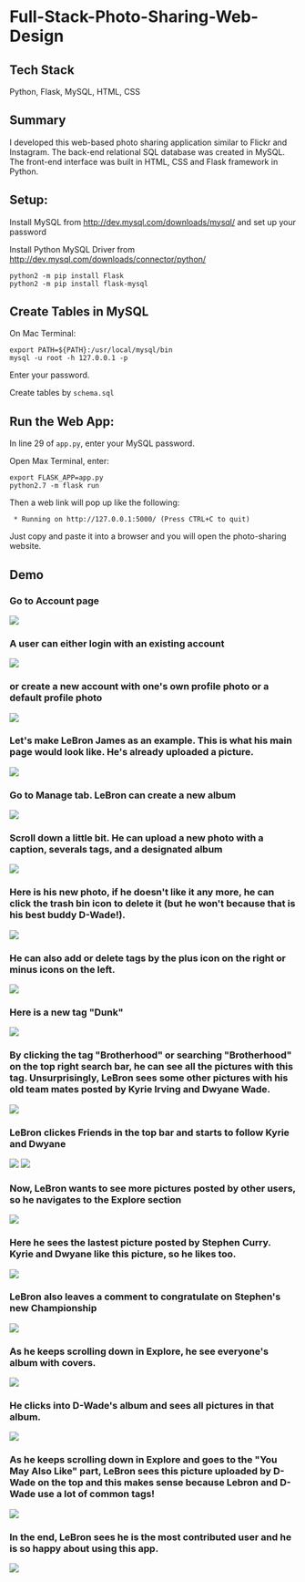 # Full-Stack-Photo-Sharing-Web-Design

## Tech Stack
Python, Flask, MySQL, HTML, CSS

## Summary
I developed this web-based photo sharing application similar to Flickr and Instagram. The back-end relational SQL database was created in MySQL. The front-end interface was built in HTML, CSS and Flask framework in Python.

## Setup:
Install MySQL from http://dev.mysql.com/downloads/mysql/ and set up your password

Install Python MySQL Driver from http://dev.mysql.com/downloads/connector/python/ 
```
python2 -m pip install Flask
python2 -m pip install flask-mysql
```

## Create Tables in MySQL 
On Mac Terminal:
```
export PATH=${PATH}:/usr/local/mysql/bin
mysql -u root -h 127.0.0.1 -p
```
Enter your password.

Create tables by `schema.sql`

## Run the Web App:
In line 29 of `app.py`, enter your MySQL password. 

Open Max Terminal, enter:
```
export FLASK_APP=app.py
python2.7 -m flask run
```
Then a web link will pop up like the following: 
```
 * Running on http://127.0.0.1:5000/ (Press CTRL+C to quit)
 ```
Just copy and paste it into a browser and you will open the photo-sharing website.

## Demo

### Go to Account page
<img src="https://github.com/ziranmin/Full-Stack-Photo-Sharing-Web-Design/blob/main/demo_screenshots/1.png"/>

### A user can either login with an existing account
<img src="https://github.com/ziranmin/Full-Stack-Photo-Sharing-Web-Design/blob/main/demo_screenshots/2.png"/>

### or create a new account with one's own profile photo or a default profile photo
<img src="https://github.com/ziranmin/Full-Stack-Photo-Sharing-Web-Design/blob/main/demo_screenshots/3.png"/>

### Let's make LeBron James as an example. This is what his main page would look like. He's already uploaded a picture.
<img src="https://github.com/ziranmin/Full-Stack-Photo-Sharing-Web-Design/blob/main/demo_screenshots/4.png"/>

### Go to Manage tab. LeBron can create a new album
<img src="https://github.com/ziranmin/Full-Stack-Photo-Sharing-Web-Design/blob/main/demo_screenshots/5.png"/>

### Scroll down a little bit. He can upload a new photo with a caption, severals tags, and a designated album
<img src="https://github.com/ziranmin/Full-Stack-Photo-Sharing-Web-Design/blob/main/demo_screenshots/6.png"/>

### Here is his new photo, if he doesn't like it any more, he can click the trash bin icon to delete it (but he won't because that is his best buddy D-Wade!).
<img src="https://github.com/ziranmin/Full-Stack-Photo-Sharing-Web-Design/blob/main/demo_screenshots/7.png"/>

### He can also add or delete tags by the plus icon on the right or minus icons on the left.
<img src="https://github.com/ziranmin/Full-Stack-Photo-Sharing-Web-Design/blob/main/demo_screenshots/8.png"/>

### Here is a new tag "Dunk"
<img src="https://github.com/ziranmin/Full-Stack-Photo-Sharing-Web-Design/blob/main/demo_screenshots/9.png"/>

### By clicking the tag "Brotherhood" or searching "Brotherhood" on the top right search bar, he can see all the pictures with this tag. Unsurprisingly, LeBron sees some other pictures with his old team mates posted by Kyrie Irving and Dwyane Wade.
<img src="https://github.com/ziranmin/Full-Stack-Photo-Sharing-Web-Design/blob/main/demo_screenshots/10.png"/>

### LeBron clickes Friends in the top bar and starts to follow Kyrie and Dwyane
<img src="https://github.com/ziranmin/Full-Stack-Photo-Sharing-Web-Design/blob/main/demo_screenshots/11.png"/>
<img src="https://github.com/ziranmin/Full-Stack-Photo-Sharing-Web-Design/blob/main/demo_screenshots/12.png"/>

### Now, LeBron wants to see more pictures posted by other users, so he navigates to the Explore section
<img src="https://github.com/ziranmin/Full-Stack-Photo-Sharing-Web-Design/blob/main/demo_screenshots/13.png"/>

### Here he sees the lastest picture posted by Stephen Curry. Kyrie and Dwyane like this picture, so he likes too.
<img src="https://github.com/ziranmin/Full-Stack-Photo-Sharing-Web-Design/blob/main/demo_screenshots/14.png"/>

### LeBron also leaves a comment to congratulate on Stephen's new Championship
<img src="https://github.com/ziranmin/Full-Stack-Photo-Sharing-Web-Design/blob/main/demo_screenshots/15.png"/>

### As he keeps scrolling down in Explore, he see everyone's album with covers. 
<img src="https://github.com/ziranmin/Full-Stack-Photo-Sharing-Web-Design/blob/main/demo_screenshots/16.png"/>

### He clicks into D-Wade's album and sees all pictures in that album.
<img src="https://github.com/ziranmin/Full-Stack-Photo-Sharing-Web-Design/blob/main/demo_screenshots/17.png"/>

### As he keeps scrolling down in Explore and goes to the "You May Also Like" part, LeBron sees this picture uploaded by D-Wade on the top and this makes sense because Lebron and D-Wade use a lot of common tags!
<img src="https://github.com/ziranmin/Full-Stack-Photo-Sharing-Web-Design/blob/main/demo_screenshots/18.png"/>

### In the end, LeBron sees he is the most contributed user and he is so happy about using this app.
<img src="https://github.com/ziranmin/Full-Stack-Photo-Sharing-Web-Design/blob/main/demo_screenshots/19.png"/>
